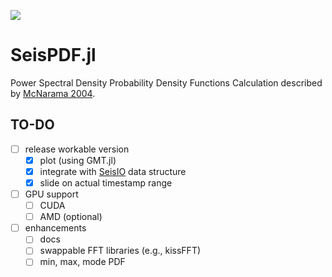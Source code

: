 [![][action-img]][action-url]

# SeisPDF.jl
Power Spectral Density Probability Density Functions Calculation
described by [McNarama 2004](https://pubs.usgs.gov/of/2005/1438/).

## TO-DO
- [ ] release workable version
    - [x] plot (using GMT.jl)
    - [x] integrate with [SeisIO](https://github.com/jpjones76/SeisIO.jl) data structure
    - [x] slide on actual timestamp range
- [ ] GPU support
    - [ ] CUDA
    - [ ] AMD (optional)
- [ ] enhancements
    - [ ] docs
    - [ ] swappable FFT libraries (e.g., kissFFT)
    - [ ] min, max, mode PDF

<!-- URLS -->
[action-img]: https://github.com/Cuda-Chen/SeisPDF.jl/workflows/CI/badge.svg
[action-url]: https://github.com/Cuda-Chen/SeisPDF.jl/actions
